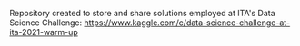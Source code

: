 Repository created to store and share solutions employed at ITA's Data Science Challenge: https://www.kaggle.com/c/data-science-challenge-at-ita-2021-warm-up

